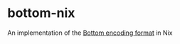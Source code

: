 # bottom-nix

An implementation of the [Bottom encoding format](https://github.com/bottom-software-foundation/spec) in Nix
